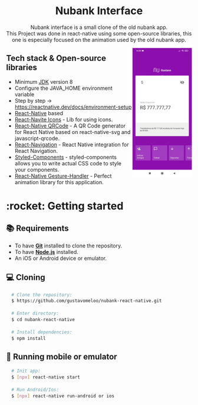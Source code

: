 <h1 align="center">Nubank Interface</h1>

<p align="center">  
Nubank interface is a small clone of the old nubank app.<br>
This Project was done in react-native using some open-source libraries, this one is especially focused on the animation used by the old nubank app.
</p>

<img src="/preview/previewApp.gif" align="right" width="32%"/>

## Tech stack & Open-source libraries
- Minimum [JDK](https://www.oracle.com/java/technologies/javase-downloads.html) version 8
- Configure the JAVA_HOME environment variable
- Step by step -> https://reactnative.dev/docs/environment-setup
- [React-Native](https://reactnative.dev/) based
- [React-Navite Icons](https://github.com/oblador/react-native-vector-icons) - Lib for using icons.
- [React-Native QRCode](https://github.com/awesomejerry/react-native-qrcode-svg) - A QR Code generator for React Native based on react-native-svg and javascript-qrcode.
- [React-Navigation](https://github.com/react-navigation/react-navigation) - React Native integration for React Navigation.
- [Styled-Components](https://github.com/styled-components/styled-components) - styled-components allows you to write actual CSS code to style your components.
- [React-Native Gesture-Handler](https://github.com/software-mansion/react-native-gesture-handler) - Perfect animation library for this application.


<h1>:rocket: Getting started</h1>

## :books: Requirements
- To have [**Git**](https://git-scm.com/) installed to clone the repository.
- To have [**Node.js**](https://nodejs.org/en/) installed.
- An iOS or Android device or emulator.

## :computer: Cloning
``` bash
  # Clone the repository:
  $ https://github.com/gustavomeloo/nubank-react-native.git

  # Enter directory:
  $ cd nubank-react-native
  
  # Install dependencies:
  $ npm install
```

## :iphone: Running mobile or emulator
```bash
  # Init app:
  $ [npx] react-native start

  # Run Android/Ios:
  $ [npx] react-native run-android or ios
```

